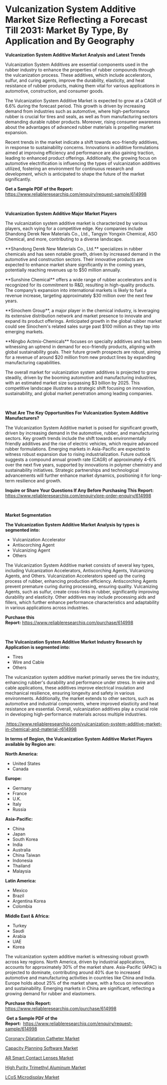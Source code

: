 <p><h1>Vulcanization System Additive Market Size Reflecting a Forecast Till 2031: Market By Type, By Application and By Geography</h1></p><p><strong>Vulcanization System Additive Market Analysis and Latest Trends</strong></p>
<p><p>Vulcanization System Additives are essential components used in the rubber industry to enhance the properties of rubber compounds through the vulcanization process. These additives, which include accelerators, sulfur, and curing agents, improve the durability, elasticity, and heat resistance of rubber products, making them vital for various applications in automotive, construction, and consumer goods.</p><p>The Vulcanization System Additive Market is expected to grow at a CAGR of 6.6% during the forecast period. This growth is driven by increasing demand from industries such as automotive, where high-performance rubber is crucial for tires and seals, as well as from manufacturing sectors demanding durable rubber products. Moreover, rising consumer awareness about the advantages of advanced rubber materials is propelling market expansion.</p><p>Recent trends in the market indicate a shift towards eco-friendly additives, in response to sustainability concerns. Innovations in additive formulations aimed at improving efficiency and performance are also gaining traction, leading to enhanced product offerings. Additionally, the growing focus on automotive electrification is influencing the types of vulcanization additives utilized, fostering an environment for continuous research and development, which is anticipated to shape the future of the market significantly.</p></p>
<p><strong>Get a Sample PDF of the Report:&nbsp;</strong> <a href="https://www.reliableresearchiq.com/enquiry/request-sample/614998?utm_campaign=104&utm_medium=2&utm_source=Github&utm_content=ia&utm_term=01102024&utm_id=vulcanization-system-additive">https://www.reliableresearchiq.com/enquiry/request-sample/614998</a></p>
<p>&nbsp;</p>
<p><strong>Vulcanization System Additive Major Market Players</strong></p>
<p><p>The vulcanization system additive market is characterized by various players, each vying for a competitive edge. Key companies include Shandong Derek New Materials Co., Ltd., Tangyin Yongxin Chemical, ASO Chemical, and more, contributing to a diverse landscape.</p><p>**Shandong Derek New Materials Co., Ltd.** specializes in rubber chemicals and has seen notable growth, driven by increased demand in the automotive and construction sectors. Their innovative products are expected to enhance market share significantly in the coming years, potentially reaching revenues up to $50 million annually.</p><p>**Sunshine Chemical** offers a wide range of rubber accelerators and is recognized for its commitment to R&D, resulting in high-quality products. The company’s expansion into international markets is likely to fuel a revenue increase, targeting approximately $30 million over the next few years.</p><p>**Sinochem Group**, a major player in the chemical industry, is leveraging its extensive distribution network and market presence to innovate and expand its product offerings. Anticipated growth in the global rubber market could see Sinochem's related sales surge past $100 million as they tap into emerging markets.</p><p>**Ningbo Actmix-Chemicals** focuses on specialty additives and has been witnessing an uptrend in demand for eco-friendly products, aligning with global sustainability goals. Their future growth prospects are robust, aiming for a revenue of around $20 million from new product lines by expanding manufacturing capabilities.</p><p>The overall market for vulcanization system additives is projected to grow steadily, driven by the booming automotive and manufacturing industries, with an estimated market size surpassing $3 billion by 2025. This competitive landscape illustrates a strategic shift focusing on innovation, sustainability, and global market penetration among leading companies.</p></p>
<p>&nbsp;</p>
<p><strong>What Are The Key Opportunities For Vulcanization System Additive Manufacturers?</strong></p>
<p><p>The Vulcanization System Additive market is poised for significant growth, driven by increasing demand in the automotive, rubber, and manufacturing sectors. Key growth trends include the shift towards environmentally friendly additives and the rise of electric vehicles, which require advanced rubber formulations. Emerging markets in Asia-Pacific are expected to witness robust expansion due to rising industrialization. Future outlook suggests a compound annual growth rate (CAGR) of approximately 4-6% over the next five years, supported by innovations in polymer chemistry and sustainability initiatives. Strategic partnerships and technological advancements will further enhance market dynamics, positioning it for long-term resilience and growth.</p></p>
<p><strong>Inquire or Share Your Questions If Any Before Purchasing This Report:</strong> <a href="https://www.reliableresearchiq.com/enquiry/pre-order-enquiry/614998?utm_campaign=104&utm_medium=2&utm_source=Github&utm_content=ia&utm_term=01102024&utm_id=vulcanization-system-additive">https://www.reliableresearchiq.com/enquiry/pre-order-enquiry/614998</a></p>
<p>&nbsp;</p>
<p><strong>Market Segmentation</strong></p>
<p><strong>The Vulcanization System Additive Market Analysis by types is segmented into:</strong></p>
<p><ul><li>Vulcanization Accelerator</li><li>Antiscorching Agent</li><li>Vulcanizing Agent</li><li>Others</li></ul></p>
<p><p>The Vulcanization System Additive market consists of several key types, including Vulcanization Accelerators, Antiscorching Agents, Vulcanizing Agents, and Others. Vulcanization Accelerators speed up the curing process of rubber, enhancing production efficiency. Antiscorching Agents prevent premature curing during processing, ensuring quality. Vulcanizing Agents, such as sulfur, create cross-links in rubber, significantly improving durability and elasticity. Other additives may include processing aids and fillers, which further enhance performance characteristics and adaptability in various applications across industries.</p></p>
<p><strong>Purchase this Report:&nbsp;</strong><a href="https://www.reliableresearchiq.com/purchase/614998?utm_campaign=104&utm_medium=2&utm_source=Github&utm_content=ia&utm_term=01102024&utm_id=vulcanization-system-additive">https://www.reliableresearchiq.com/purchase/614998</a></p>
<p>&nbsp;</p>
<p><strong>The Vulcanization System Additive Market Industry Research by Application is segmented into:</strong></p>
<p><ul><li>Tires</li><li>Wire and Cable</li><li>Others</li></ul></p>
<p><p>The vulcanization system additive market primarily serves the tire industry, enhancing rubber's durability and performance under stress. In wire and cable applications, these additives improve electrical insulation and mechanical resilience, ensuring longevity and safety in various environments. Additionally, the market extends to other sectors, such as automotive and industrial components, where improved elasticity and heat resistance are essential. Overall, vulcanization additives play a crucial role in developing high-performance materials across multiple industries.</p></p>
<p><a href="https://www.reliableresearchiq.com/vulcanization-system-additive-market-in-chemical-and-material-r614998?utm_campaign=104&utm_medium=2&utm_source=Github&utm_content=ia&utm_term=01102024&utm_id=vulcanization-system-additive">&nbsp;https://www.reliableresearchiq.com/vulcanization-system-additive-market-in-chemical-and-material-r614998</a></p>
<p><strong>In terms of Region, the Vulcanization System Additive Market Players available by Region are:</strong></p>
<p>
    <p> <strong> North America: </strong>
        <ul>
            <li>United States</li>
            <li>Canada</li>
        </ul>
        </p> 
    <p> <strong> Europe: </strong>
        <ul>
            <li>Germany</li>
            <li>France</li>
            <li>U.K.</li>
            <li>Italy</li>
            <li>Russia</li>
        </ul>
        </p> 
    <p> <strong> Asia-Pacific: </strong>
        <ul>
            <li>China</li>
            <li>Japan</li>
            <li>South Korea</li>
            <li>India</li>
            <li>Australia</li>
            <li>China Taiwan</li>
            <li>Indonesia</li>
            <li>Thailand</li>
            <li>Malaysia</li>
        </ul>
        </p> 
    <p> <strong> Latin America: </strong>
        <ul>
            <li>Mexico</li>
            <li>Brazil</li>
            <li>Argentina Korea</li>
            <li>Colombia</li>
        </ul>
        </p> 
    <p> <strong> Middle East & Africa: </strong>
        <ul>
            <li>Turkey</li>
            <li>Saudi</li>
            <li>Arabia</li>
            <li>UAE</li>
            <li>Korea</li>
        </ul>
    </p>
    </p>
<p><p>The vulcanization system additive market is witnessing robust growth across key regions. North America, driven by industrial applications, accounts for approximately 30% of the market share. Asia-Pacific (APAC) is projected to dominate, contributing around 40% due to increased automotive and manufacturing activities in countries like China and India. Europe holds about 25% of the market share, with a focus on innovation and sustainability. Emerging markets in China are significant, reflecting a growing demand for rubber and elastomers.</p></p>
<p><strong>Purchase this Report: </strong><a href="https://www.reliableresearchiq.com/purchase/614998?utm_campaign=104&utm_medium=2&utm_source=Github&utm_content=ia&utm_term=01102024&utm_id=vulcanization-system-additive">https://www.reliableresearchiq.com/purchase/614998</a></p>
<p>&nbsp;<strong>Get a Sample PDF of the Report:&nbsp;&nbsp;</strong><a href="https://www.reliableresearchiq.com/enquiry/request-sample/614998?utm_campaign=104&utm_medium=2&utm_source=Github&utm_content=ia&utm_term=01102024&utm_id=vulcanization-system-additive">https://www.reliableresearchiq.com/enquiry/request-sample/614998</a></p>
<p><strong></strong></p>
<p><p><a href="https://github.com/jeffreybishop26/Market-Research-Report-List-1/blob/main/coronary-dilatation-catheter-market.md?utm_campaign=104&utm_medium=2&utm_source=Github&utm_content=ia&utm_term=01102024&utm_id=vulcanization-system-additive">Coronary Dilatation Catheter Market</a></p><p><a href="https://www.linkedin.com/pulse/capacity-planning-software-market-trends-analysis-opportunities-28eyf?utm_campaign=104&utm_medium=2&utm_source=Github&utm_content=ia&utm_term=01102024&utm_id=vulcanization-system-additive">Capacity Planning Software Market</a></p><p><a href="https://issuu.com/reportprime-2/docs/ar-smart-contact-lenses-market-size_931363227fbb2e?utm_campaign=104&utm_medium=2&utm_source=Github&utm_content=ia&utm_term=01102024&utm_id=vulcanization-system-additive">AR Smart Contact Lenses Market</a></p><p><a href="https://github.com/malandranz3ggo/Market-Research-Report-List-1/blob/main/high-purity-trimethyl-aluminum-market.md?utm_campaign=104&utm_medium=2&utm_source=Github&utm_content=ia&utm_term=01102024&utm_id=vulcanization-system-additive">High Purity Trimethyl Aluminum Market</a></p><p><a href="https://issuu.com/reportprime-2/docs/lcos-microdisplay-market-size-2030._5542cb1bea5b0d?utm_campaign=104&utm_medium=2&utm_source=Github&utm_content=ia&utm_term=01102024&utm_id=vulcanization-system-additive">LCoS Microdisplay Market</a></p></p>